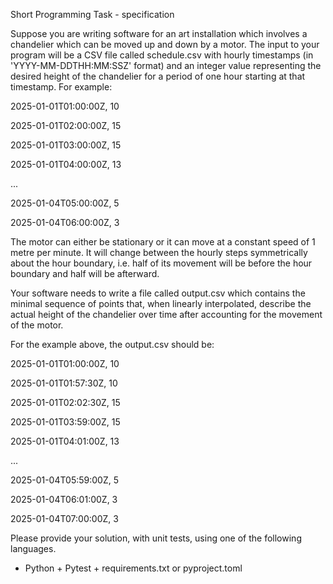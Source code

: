 Short Programming Task - specification

Suppose you are writing software for an art installation which involves a chandelier which can be moved up and down by a motor. The input to your program will be a CSV file called schedule.csv with hourly timestamps (in 'YYYY-MM-DDTHH:MM:SSZ' format) and an integer value representing the desired height of the chandelier for a period of one hour starting at that timestamp. For example:

2025-01-01T01:00:00Z, 10

2025-01-01T02:00:00Z, 15

2025-01-01T03:00:00Z, 15

2025-01-01T04:00:00Z, 13

...

2025-01-04T05:00:00Z, 5

2025-01-04T06:00:00Z, 3



The motor can either be stationary or it can move at a constant speed of 1 metre per minute. It will change between the hourly steps symmetrically about the hour boundary, i.e. half of its movement will be before the hour boundary and half will be afterward.



Your software needs to write a file called output.csv which contains the minimal sequence of points that, when linearly interpolated, describe the actual height of the chandelier over time after accounting for the movement of the motor.



For the example above, the output.csv should be:

2025-01-01T01:00:00Z, 10

2025-01-01T01:57:30Z, 10

2025-01-01T02:02:30Z, 15

2025-01-01T03:59:00Z, 15

2025-01-01T04:01:00Z, 13

...

2025-01-04T05:59:00Z, 5

2025-01-04T06:01:00Z, 3

2025-01-04T07:00:00Z, 3



Please provide your solution, with unit tests, using one of the following languages.



- Python + Pytest + requirements.txt or pyproject.toml
